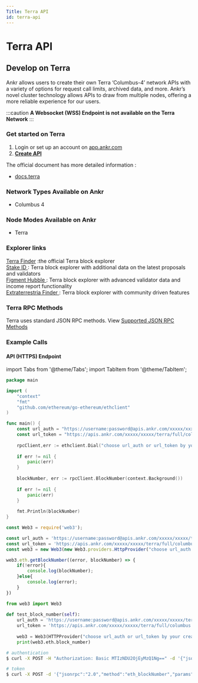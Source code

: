 ```yaml
---
Title: Terra API
id: terra-api
---
```


# Terra API

## Develop on Terra

Ankr allows users to create their own Terra ‘Columbus-4’ network APIs with a variety of options for request call limits, archived data, and more. Ankr’s novel cluster technology allows APIs to draw from multiple nodes, offering a more reliable experience for our users.

:::caution
**A Websocket (WSS) Endpoint is not available on the Terra Network**
:::

### Get started on Terra

1. Login or set up an account on [app.ankr.com](https://app.ankr.com/api/)
2. [**Create API**](https://app.ankr.com/apps/api)

The official document has more detailed information :

* [docs.terra](https://docs.terra.money)

### Network Types Available on Ankr

* Columbus 4

### Node Modes Available on Ankr

* Terra

### Explorer links

[Terra Finder](https://finder.terra.money) :the official Terra block explorer\
[Stake ID ](https://terra.stake.id/#/): Terra block explorer with additional data on the latest proposals and validators\
[Figment Hubble ](https://hubble.figment.io/terra/chains/columbus-4): Terra block explorer with advanced validator data and income report functionality\
[Extraterrestria Finder ](https://finder.extraterrestrial.money): Terra block explorer with community driven features

### Terra RPC Methods

Terra uses standard JSON RPC methods. 
View [Supported JSON RPC Methods](@site/docs/Build/guides/evm-supported-requests.md)

### Example Calls

#### API (HTTPS) Endpoint

import Tabs from '@theme/Tabs';
import TabItem from '@theme/TabItem';

<Tabs>
<TabItem value="go" label="Go">

```go
package main

import (
    "context"
    "fmt"
    "github.com/ethereum/go-ethereum/ethclient"
)

func main() {
    const url_auth = "https://username:password@apis.ankr.com/xxxxx/xxxxx/terra/full/columbus"    // authentication
    const url_token = "https://apis.ankr.com/xxxxx/xxxxx/terra/full/columbus"                     // token
    
    rpcClient,err := ethclient.Dial("choose url_auth or url_token by your created type")
    
    if err != nil {
        panic(err)
    }
    
    blockNumber, err := rpcClient.BlockNumber(context.Background())
    
    if err != nil {
        panic(err)
    }
    
    fmt.Println(blockNumber)
}
```
</TabItem>
<TabItem value="js" label="web3.js">

```javascript
const Web3 = require('web3');

const url_auth = 'https://username:password@apis.ankr.com/xxxxx/xxxxx/terra/full/columbus'    // authentication
const url_token = 'https://apis.ankr.com/xxxxx/xxxxx/terra/full/columbus'                     // token
const web3 = new Web3(new Web3.providers.HttpProvider("choose url_auth or url_token by your created type"));

web3.eth.getBlockNumber((error, blockNumber) => {
    if(!error){
        console.log(blockNumber);
    }else{
        console.log(error);
    }
})
```
</TabItem>
<TabItem value="py" label="Python">

```python
from web3 import Web3
          
def test_block_number(self):
    url_auth = 'https://username:password@apis.ankr.com/xxxxx/xxxxx/terra/full/columbus'  # authentication
    url_token = 'https://apis.ankr.com/xxxxx/xxxxx/terra/full/columbus'                   # token
    
    web3 = Web3(HTTPProvider("choose url_auth or url_token by your created type"))
    print(web3.eth.block_number)
```
</TabItem>
<TabItem value="curl" label="Curl">

```bash
# authentication
$ curl -X POST -H "Authorization: Basic MTIzNDU2OjEyMzQ1Ng==" -d '{"jsonrpc":"2.0","method":"eth_blockNumber","params":[],"id":1}' https://apis.ankr.com/xxxxx/xxxxx/terra/full/columbus

# token
$ curl -X POST -d '{"jsonrpc":"2.0","method":"eth_blockNumber","params":[],"id":1}' https://apis.ankr.com/xxxxx/xxxxx/terra/full/columbus
```
</TabItem>
</Tabs>
